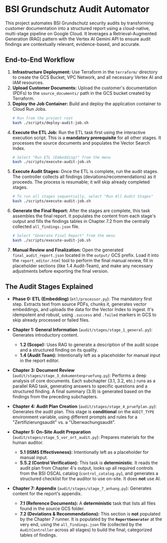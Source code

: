 # BSI Grundschutz Audit Automator

This project automates BSI Grundschutz security audits by transforming customer documentation into a structured report using a cloud-native, multi-stage pipeline on Google Cloud. It leverages a Retrieval-Augmented Generation (RAG) pattern with the Vertex AI Gemini API to ensure audit findings are contextually relevant, evidence-based, and accurate.

## End-to-End Workflow

1.  **Infrastructure Deployment:** Use Terraform in the `terraform/` directory to create the GCS Bucket, VPC Network, and all necessary Vertex AI and IAM resources.
2.  **Upload Customer Documents:** Upload the customer's documentation (PDFs) to the `source_documents/` path in the GCS bucket created by Terraform.
3.  **Deploy the Job Container:** Build and deploy the application container to Cloud Run Jobs.
    ```bash
    # Run from the project root
    bash ./scripts/deploy-audit-job.sh
    ```
4.  **Execute the ETL Job:** Run the ETL task first using the interactive execution script. This is a **mandatory prerequisite** for all other stages. It processes the source documents and populates the Vector Search Index.
    ```bash
    # Select "Run ETL (Embedding)" from the menu
    bash ./scripts/execute-audit-job.sh
    ```
5.  **Execute Audit Stages:** Once the ETL is complete, run the audit stages. The controller collects all findings (deviations/recommendations) as it proceeds. The process is resumable; it will skip already completed stages.
    ```bash
    # To run all stages sequentially, select "Run All Audit Stages"
    bash ./scripts/execute-audit-job.sh
    ```
6.  **Generate the Final Report:** After the stages are complete, this task assembles the final report. It populates the content from each stage's output and fills the findings tables in Chapter 7.2 from the centrally collected `all_findings.json` file.
    ```bash
    # Select "Generate Final Report" from the menu
    bash ./scripts/execute-audit-job.sh
    ```
7.  **Manual Review and Finalization:** Open the generated `final_audit_report.json` located in the `output/` GCS prefix. Load it into the `report_editor.html` tool to perform the final manual review, fill in placeholder sections (like 1.4 Audit-Team), and make any necessary adjustments before exporting the final version.

## The Audit Stages Explained

*   **Phase 0: ETL (Embedding)** (`etl/processor.py`): The mandatory first step. Extracts text from source PDFs, chunks it, generates vector embeddings, and uploads the data for the Vector Index to ingest. It's idempotent and robust, using `.success` and `.failed` markers in GCS to skip already processed or failed files.

*   **Chapter 1: General Information** (`audit/stages/stage_1_general.py`): Generates introductory content.
    *   **1.2 (Scope):** Uses RAG to generate a description of the audit scope and a structured finding on its quality.
    *   **1.4 (Audit Team):** Intentionally left as a placeholder for manual input in the report editor.

*   **Chapter 3: Document Review** (`audit/stages/stage_3_dokumentenpruefung.py`): Performs a deep analysis of core documents. Each subchapter (3.1, 3.2, etc.) runs as a parallel RAG task, generating answers to specific questions and a structured finding. A final summary (3.9) is generated based on the findings from the preceding subchapters.

*   **Chapter 4: Audit Plan Creation** (`audit/stages/stage_4_pruefplan.py`): Generates the audit plan. This stage is **conditional** on the `AUDIT_TYPE` environment variable, using different prompts and rules for a "Zertifizierungsaudit" vs. a "Überwachungsaudit".

*   **Chapter 5: On-Site Audit Preparation** (`audit/stages/stage_5_vor_ort_audit.py`): Prepares materials for the human auditor.
    *   **5.1 (ISMS Effectiveness):** Intentionally left as a placeholder for manual input.
    *   **5.5.2 (Control Verification):** This task is **deterministic**. It reads the audit plan from Chapter 4's output, looks up all required controls from the BSI OSCAL catalog (`control_catalog.py`), and generates a structured checklist for the auditor to use on-site. It does **not** use AI.

*   **Chapter 7: Appendix** (`audit/stages/stage_7_anhang.py`): Generates content for the report's appendix.
    *   **7.1 (Reference Documents):** A **deterministic** task that lists all files found in the source GCS folder.
    *   **7.2 (Deviations & Recommendations):** This section is **not** populated by the Chapter 7 runner. It is populated by the **`ReportGenerator`** at the very end, using the `all_findings.json` file (collected by the `AuditController` across all stages) to build the final, categorized tables of findings.
